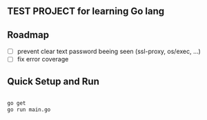 

## TEST PROJECT for learning Go lang

## Roadmap

- [ ] prevent clear text password beeing seen (ssl-proxy, os/exec, ...)
- [ ] fix error coverage

## Quick Setup and Run 

```sh

go get 
go run main.go

```
